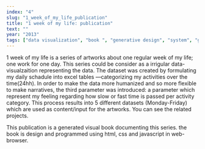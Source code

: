 ```yaml
---
index: "4"
slug: "1_week_of_my_life_publication"
title: "1 week of my life: publication"
text: ""
year: "2013"
tags: ["data visualization", "book ", "generative design", "system", "generative book", "html book", "html to print"]
---
```

1 week of my life is a series of artworks about one regular week of my life; one work for one day. This series could be consider as a irrigular data-visualzaition representing the data. The dataset was created by formulating my daily schadule into excel tables —categorizing my activities over the time(24hh). In order to make the data more humanized and so more flexible to make narratives, the third parameter was introduced: a parameter which represent my feeling regarding how slow or fast time is passed per activity category. This process results into 5 different datasets (Monday-Friday) which are used as content/input for the artworks. You can see the related projects.

This publication is a generated visual book documenting this series. the book is design and programmed using html, css and javascript in web-browser. 

